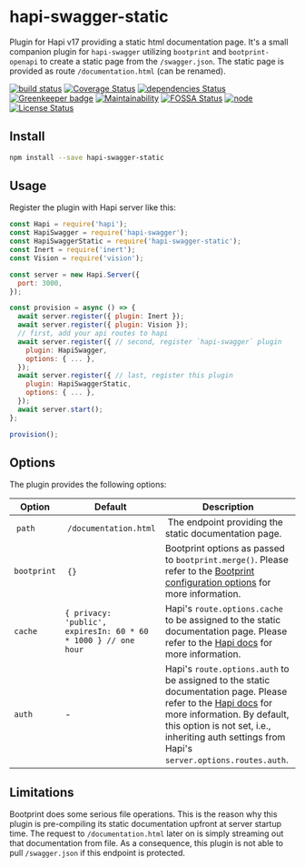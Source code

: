# hapi-swagger-static

Plugin for Hapi v17 providing a static html documentation page.
It's a small companion plugin for `hapi-swagger`
utilizing `bootprint` and `bootprint-openapi`
to create a static page from the `/swagger.json`.
The static page is provided as route `/documentation.html` (can be renamed).

[![build status](https://img.shields.io/travis/frankthelen/hapi-swagger-static.svg)](http://travis-ci.org/frankthelen/hapi-swagger-static)
[![Coverage Status](https://coveralls.io/repos/github/frankthelen/hapi-swagger-static/badge.svg?branch=master)](https://coveralls.io/github/frankthelen/hapi-swagger-static?branch=master)
[![dependencies Status](https://david-dm.org/frankthelen/hapi-swagger-static/status.svg)](https://david-dm.org/frankthelen/hapi-swagger-static)
[![Greenkeeper badge](https://badges.greenkeeper.io/frankthelen/hapi-swagger-static.svg)](https://greenkeeper.io/)
[![Maintainability](https://api.codeclimate.com/v1/badges/f71c0020a54eefa732ef/maintainability)](https://codeclimate.com/github/frankthelen/hapi-swagger-static/maintainability)
[![FOSSA Status](https://app.fossa.io/api/projects/git%2Bgithub.com%2Ffrankthelen%2Fhapi-swagger-static.svg?type=shield)](https://app.fossa.io/projects/git%2Bgithub.com%2Ffrankthelen%2Fhapi-swagger-static?ref=badge_shield)
[![node](https://img.shields.io/node/v/hapi-swagger-static.svg)]()
[![License Status](http://img.shields.io/npm/l/hapi-swagger-static.svg)]()

## Install

```bash
npm install --save hapi-swagger-static
```

## Usage

Register the plugin with Hapi server like this:

```js
const Hapi = require('hapi');
const HapiSwagger = require('hapi-swagger');
const HapiSwaggerStatic = require('hapi-swagger-static');
const Inert = require('inert');
const Vision = require('vision');

const server = new Hapi.Server({
  port: 3000,
});

const provision = async () => {
  await server.register({ plugin: Inert });
  await server.register({ plugin: Vision });
  // first, add your api routes to hapi
  await server.register({ // second, register `hapi-swagger` plugin
    plugin: HapiSwagger,
    options: { ... },
  });
  await server.register({ // last, register this plugin
    plugin: HapiSwaggerStatic,
    options: { ... },
  });
  await server.start();
};

provision();
```

## Options

The plugin provides the following options:

| Option      | Default     | Description |
|-------------|-------------|-------------|
| `path`      | `/documentation.html` | The endpoint providing the static documentation page. |
| `bootprint` | `{}` | Bootprint options as passed to `bootprint.merge()`. Please refer to the [Bootprint configuration options](https://github.com/bootprint/bootprint/blob/master/doc/config.md) for more information. |
| `cache`     | `{ privacy: 'public', expiresIn: 60 * 60 * 1000 } // one hour` | Hapi's `route.options.cache` to be assigned to the static documentation page. Please refer to the [Hapi docs](https://hapijs.com/api#-routeoptionscache) for more information. |
| `auth`      |  - | Hapi's `route.options.auth` to be assigned to the static documentation page. Please refer to the [Hapi docs](https://hapijs.com/api#-routeoptionsauth) for more information. By default, this option is not set, i.e., inheriting auth settings from Hapi's `server.options.routes.auth`. |

## Limitations

Bootprint does some serious file operations.
This is the reason why this plugin is pre-compiling its static documentation upfront at server startup time.
The request to `/documentation.html` later on is simply streaming out that documentation from file.
As a consequence, this plugin is not able to pull `/swagger.json` if this endpoint is protected.
